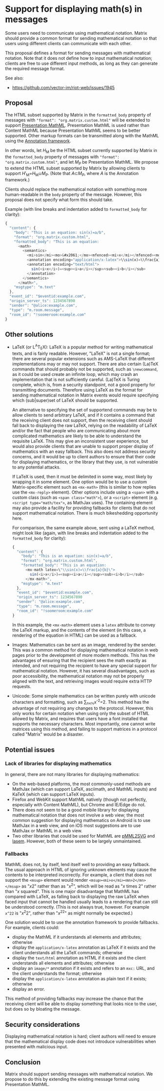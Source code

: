 # Support for displaying math(s) in messages

Some users need to communicate using mathematical notation.  Matrix should
provide a common format for sending mathematical notation so that users using
different clients can communicate with each other.

This proposal defines a format for sending messages with mathematical
notation.  Note that it does not define how to input mathematical notation;
clients are free to use different input methods, as long as they can generate
the required message format.

See also:

- https://github.com/vector-im/riot-web/issues/1945

## Proposal

The HTML subset supported by Matrix in the `formatted_body` property of
messages with `"format": "org.matrix.custom.html"` will be extended to support
[Presentation MathML](https://www.w3.org/TR/MathML3/chapter3.html).
Presentation MathML is used rather than Content MathML because Presentation
MathML seems to be better supported.  Other markup formats can be transmitted
along with the MathML using the [Annotation
framework](https://www.w3.org/TR/MathML3/chapter5.html).

In other words, let <i>H</i><sub>M</sub> be the HTML subset currently supported
by Matrix in the `formatted_body` property of messages with `"format":
"org.matrix.custom.html"`, and let <i>M</i><sub><i>P</i></sub> be Presentation
MathML.  We propose to extend the HTML subset supported by Matrix by allowing
clients to support
<i>H</i>′<sub>M</sub>=<i>H</i><sub>M</sub>∪<i>M</i><sub><i>P</i></sub>.  (Note
that <i>A</i>⊂<i>M</i><sub><i>P</i></sub>, where <i>A</i> is the Annotation
framework.)

Clients should replace the mathematical notation with something more
human-readable in the `body` property of the message.  However, this proposal
does not specify what form this should take.

Example (with line breaks and indentation added to `formatted_body` for clarity):

```javascript
{
  "content": {
    "body": "This is an equation: sin(x)=a/b",
    "format": "org.matrix.custom.html",
    "formatted_body": "This is an equation:
      <math>
        <semantics>
          <mi>sin</mi><mo>&#x2061;</mo><mfenced><mi>x</mi></mfenced><mo>=</mo><mfrac><mi>a</mi><mi>b</mi></mfrac>
          <annotation encoding="application/x-latex">\\sin(x)=\\frac{a}{b}</annotation>
          <annotation encoding="text/html">
            sin(<i>x</i>)=<sup><i>a</i></sup>⁄<sub><i>b</i></sub>
          </annotation>
        </semantics>
      </math>",
    "msgtype": "m.text"
  },
  "event_id": "$eventid:example.com",
  "origin_server_ts": 1234567890
  "sender": "@alice:example.com",
  "type": "m.room.message",
  "room_id": "!soomeroom:example.com"
}
```

## Other solutions

* LaTeX (or L<sup>A</sup>T<sub>E</sub>X): LaTeX is a popular method for writing
  mathematical texts, and is fairly readable.  However, "LaTeX" is not a single
  format; there are several popular extensions such as AMS-LaTeX that different
  implementations may or may not support.  There are also certain (La)TeX
  commands that should probably not be supported, such as `\newcommand`, as it
  could be used create an infinite loop, which may crash an implementation that
  is not sufficiently careful.  (La)TeX is Turing complete, which is, from a
  security standpoint, not a good property for transmitting documents.
  Therefore using LaTeX as the format for sending mathematical notation in
  Matrix events would require specifying which (sub|super)set of LaTeX should
  be supported.

  An alternative to specifying the set of supportend commands may be to allow
  clients to send arbitrary LaTeX, and if it contains a command that the
  receiving client does not support, then the receiving client should fall back
  to displaying the raw LaTeX, relying on the readability of LaTeX and/or the
  fact that people who are communicating about more complicated mathematics are
  likely to be able to understand the requisite LaTeX.  This may give an
  inconsistent user experience, but would also provide clients that are unable
  to support proper display of mathematics with an easy fallback.  This also
  does not address security concerns, and it would be up to client authors to
  ensure that their code for displaying mathematics, or the library that they
  use, is not vulnerable to any potential attacks.

  If LaTeX is used, then it must be delimited in some way, most likely by
  wrapping it in some element.  One option would be to use a custom
  Matrix-specific element such as `<mx-math>` (this is similar to how replies
  use the `<mx-reply>` element).  Other options include using a `<span>` with a
  custom class (such as `<span class="math">`), or a `<script>` element
  (e.g. `<script type="math/tex">`, as MathJax uses).  The containing element
  may also provide a facility for providing fallbacks for clients that do not
  support mathematical notation.  There is much bikeshedding opportunity here.

  For comparison, the same example above, sent using a LaTeX method, might look
  like (again, with line breaks and indentation added to the `formatted_body`
  for clarity):

  ```javascript
  {
    "content": {
      "body": "This is an equation: sin(x)=a/b",
      "format": "org.matrix.custom.html",
      "formatted_body": "This is an equation:
        <mx-math latex=\"\\sin(x)=\\frac{a}{b}\">
          sin(<i>x</i>)=<sup><i>a</i></sup>⁄<sub><i>b</i></sub>
        </mx-math>",
      "msgtype": "m.text"
    },
    "event_id": "$eventid:example.com",
    "origin_server_ts": 1234567890
    "sender": "@alice:example.com",
    "type": "m.room.message",
    "room_id": "!soomeroom:example.com"
  }
  ```

  In this example, the `<mx-math>` element uses a `latex` attribute to convey
  the LaTeX markup, and the contents of the element (in this case, a rendering
  of the equation in HTML) can be used as a fallback.

* Images: Mathematics can be sent as an image, rendered by the sender.  This
  was a common method for displaying mathematical notation in web pages prior
  to the development of more modern methods.  This has the advantages of
  ensuring that the recipient sees the math exactly as intended, and not
  requiring the recipient to have any special support for mathematical
  notation.  However, it has several disadvantages, such as poor accessibility,
  the mathematical notation may not be properly aligned with the text, and
  retrieving images would require extra HTTP requests.

* Unicode: Some simple mathematics can be written purely with unicode
  characters and formatting, such as ∑<sub>*n*∊ℕ</sub>*x*<sup>-2</sup>=2.  This
  method has the advantage of not requiring any changes to the protocol.
  However, this only works for certain notation when using only the subset of
  HTML allowed by Matrix, and requires that users have a font installed that
  supports the necessary characters.  Most importantly, one cannot write
  matrices using this method, and failing to support matrices in a protocol
  called "Matrix" would be a disaster.

## Potential issues

### Lack of libraries for displaying mathematics

In general, there are not many libraries for displaying mathematics:

* On the web-based platforms, the most commonly-used methods are MathJax (which
  can support LaTeX, asciimath, and MathML inputs) and KaTeX (which can support LaTeX
  inputs).
* Firefox and WebKit support MathML natively (though not perfectly, especially
  with Content MathML), but Chrome and IE/Edge do not.
* There does not seem to be a good mobile library for displaying mathematical
  notation that does not involve a web view; the most common suggestion for
  displaying mathematics on Android is to use MathJax in a web view, and on iOS
  most suggestions are to use MathJax or MathML in a web view.
* Two other libraries that could be used for MathML are
  [pMML2SVG](http://pmml2svg.sourceforge.net/) and
  [lasem](https://wiki.gnome.org/Projects/Lasem).  However, both of these seem to
  be largely unmaintained.

### Fallbacks

MathML does not, by itself, lend itself well to providing an easy fallback.
The usual approach in HTML of ignoring unknown elements may cause the contents
to be interpreted incorrectly.  For example, a client that does not support the
`<msup>` element would render `<msup><mi>x</mi><mn>2</mn></msup>` as "*x*2"
rather than as "*x*<sup>2</sup>", which will be read as "*x* times 2" rather
than "*x* squared".  This is one major disadvantage that MathML has compared
with LaTeX, as falling back to displaying the raw LaTeX when faced input that
cannot be handled usually leads to a rendering that can still be understood
correctly.  (This is not always true, however.  For example `x^22` is
"*x*<sup>2</sup>2", rather than "*x*<sup>22</sup>" as might normally be
expected.)

One solution would be to use the annotation framework to provide fallbacks.
For example, clients could:

* display the MathML if it understands all elements and attributes; otherwise
* display the `application/x-latex` annotation as LaTeX if it exists and the
  client understands all the LaTeX commands; otherwise
* display the `text/html` annotation as HTML if it exists and the client
  understands all elements and attributes; otherwise
* display an `image/*` annotation if it exists and refers to an `mxc:` URL, and
  the client understands the format; otherwise
* display the `application/x-latex` annotation as plain text if it exists;
  otherwise
* display an error.

This method of providing fallbacks may increase the chance that the receiving
client will be able to display something that looks nice to the user, but does
so by bloating the message.

## Security considerations

Displaying mathematical notation is hard; client authors will need to ensure
that the mathematical display code does not introduce vulnerabilities when
presented with malicious input.

## Conclusion

Matrix should support sending messages with mathematical notation.  We propose
to do this by extending the existing message format using Presentation MathML.
